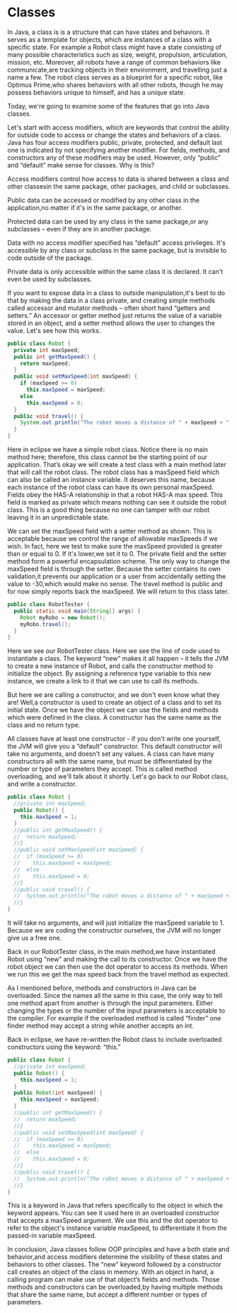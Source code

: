 # Classes

In Java, a class is is a structure that can have states and behaviors. It
serves as a template for objects, which are instances of a class with a
specific state. For example a Robot class might have a state consisting of many
possible characteristics such as size, weight, propulsion, articulation,
mission, etc. Moreover, all robots have a range of common behaviors like
communicate,are tracking objects in their environment, and travelling just a
name a few. The robot class serves as a blueprint for a specific robot, like
Optimus Prime,who shares behaviors with all other robots, though he may possess
behaviors unique to himself, and has a unique state. 

Today, we're going to examine some of the features that go into Java classes. 

Let's start with access modifiers, which are keywords that control the ability
for outside code to access or change the states and behaviors of a class. Java
has four access modifiers public, private, protected, and default last one is
indicated by not specifying another modifier. For fields, methods, and
constructors any of these modifiers may be used. However, only “public” and
“default” make sense for classes.  Why is this?

Access modifiers control how access to data is shared between a class and other
classesin the same package, other packages, and child or subclasses. 

Public data can be accessed or modified by any other class in the
application,no matter if it's in the same package, or another. 

Protected data can be used by any class in the same package,or any subclasses –
even if they are in another package. 

Data with no access modifier specified has “default” access privileges. It's
accessible by any class or subclass in the same package, but is invisible to
code outside of the package. 

Private data is only accessible within the same class it is declared.  It can't
even be used by subclasses. 

If you want to expose data in a class to outside manipulation,it's best to do
that by making the data in a class private, and creating simple methods called
accessor and mutator methods – often short hand “getters and setters.” An
accessor or getter method just returns the value of a variable stored in an
object, and a setter method allows the user to changes the value. Let's see how
this works. 

```java
public class Robot {
  private int maxSpeed;
  public int getMaxSpeed() {
    return maxSpeed;
  }
  public void setMaxSpeed(int maxSpeed) {
    if (maxSpeed >= 0)
      this.maxSpeed = maxSpeed;
    else
      this.maxSpeed = 0;
  }
  public void travel() {
    System.out.println("The robot moves a distance of " + maxSpeed + " units.");
  }
}
```

Here in eclipse we have a simple robot class. Notice there is no main method
here; therefore, this class cannot be the starting point of our application.
That’s okay we will create a test class with a main method later that will call
the robot class. The robot class has a maxSpeed field which can also be called
an instance variable. It deserves this name, because each instance of the robot
class can have its own personal maxSpeed. Fields obey the HAS-A relationship in
that a robot HAS-A max speed. This field is marked as private which means
nothing can see it outside the robot class. This is a good thing because no one
can tamper with our robot leaving it in an unpredictable state. 

We can set the maxSpeed field with a setter method as shown. This is acceptable
because we control the range of allowable maxSpeeds if we wish. In fact, here
we test to make sure the maxSpeed provided is greater than or equal to 0.  If
it's lower,we set it to 0. The private field and the setter method form a
powerful encapsulation scheme. The only way to change the maxSpeed field is
through the setter. Because the setter contains its own validation,it prevents
our application or a user from accidentally setting the value to -30,which
would make no sense. The travel method is public and for now simply reports
back the maxSpeed.  We will return to this class later. 

```java
public class RobotTester {
  public static void main(String[] args) {
    Robot myRobo = new Robot();
    myRobo.travel();
  }
}
```

Here we see our RobotTester class. Here we see the line of code used to
instantiate a class. The keyword “new” makes it all happen – it tells the JVM
to create a new instance of Robot, and calls the constructor method to
initialize the object. By assigning a reference type variable to this new
instance, we create a link to it that we can use to call its methods. 

But here we are calling a constructor, and we don't even know what they are!
Well,a constructor is used to create an object of a class and to set its
initial state. Once we have the object we can use the fields and methods which
were defined in the class. A constructor has the same name as the class and no
return type. 

All classes have at least one constructor - if you don't write one yourself,
the JVM will give you a “default” constructor. This default constructor will
take no arguments, and doesn't set any values. A class can have many
constructors all with the same name, but must be differentiated by the number
or type of parameters they accept. This is called method overloading, and we'll
talk about it shortly. Let's go back to our Robot class, and write a
constructor.  

```java
public class Robot {
  //private int maxSpeed;
  public Robot() {
    this.maxSpeed = 1;
  }
  //public int getMaxSpeed() {
  //  return maxSpeed;
  //}
  //public void setMaxSpeed(int maxSpeed) {
  //  if (maxSpeed >= 0)
  //    this.maxSpeed = maxSpeed;
  //  else
  //    this.maxSpeed = 0;
  //}
  //public void travel() {
  //  System.out.println("The robot moves a distance of " + maxSpeed + " units.");
  //}
}
```

It will take no arguments, and will just initialize the maxSpeed variable to 1.
Because we are coding the constructor ourselves, the JVM will no longer give us
a free one.

Back in our RobotTester class, in the main method,we have
instantiated Robot using “new” and making the call to its constructor. Once we
have the robot object we can then use the dot operator to access its methods.
When we run this we get the max speed back from the travel method as expected. 

As I mentioned before, methods and constructors in Java can be overloaded.
Since the names all the same in this case, the only way to tell one method
apart from another is through the input parameters. Either changing the types
or the number of the input parameters is acceptable to the compiler. For
example if the overloaded method is called “finder” one finder method may
accept a string while another accepts an int. 

Back in eclipse, we have re-written the Robot class to include overloaded
constructors using the keyword: “this.” 

```java
public class Robot {
  //private int maxSpeed;
  public Robot() {
    this.maxSpeed = 1;
  }
  public Robot(int maxSpeed) {
    this.maxSpeed = maxSpeed;
  }
  //public int getMaxSpeed() {
  //  return maxSpeed;
  //}
  //public void setMaxSpeed(int maxSpeed) {
  //  if (maxSpeed >= 0)
  //    this.maxSpeed = maxSpeed;
  //  else
  //    this.maxSpeed = 0;
  //}
  //public void travel() {
  //  System.out.println("The robot moves a distance of " + maxSpeed + " units.");
  //}
}
```

This is a keyword in Java that refers specifically to the object in which the
keyword appears. You can see it used here in an overloaded constructor that
accepts a maxSpeed argument. We use this and the dot operator to refer to the
object's instance variable maxSpeed, to differentiate it from the passed-in
variable maxSpeed. 

In conclusion, Java classes follow OOP principles and have a both state and
behavior,and access modifiers determine the visibility of these states and
behaviors to other classes. The “new” keyword followed by a constructor call
creates an object of the class in memory. With an object in hand, a calling
program can make use of that object’s fields and methods. Those methods and
constructors can be overloaded,by having multiple methods that share the same
name, but accept a different number or types of parameters. 
